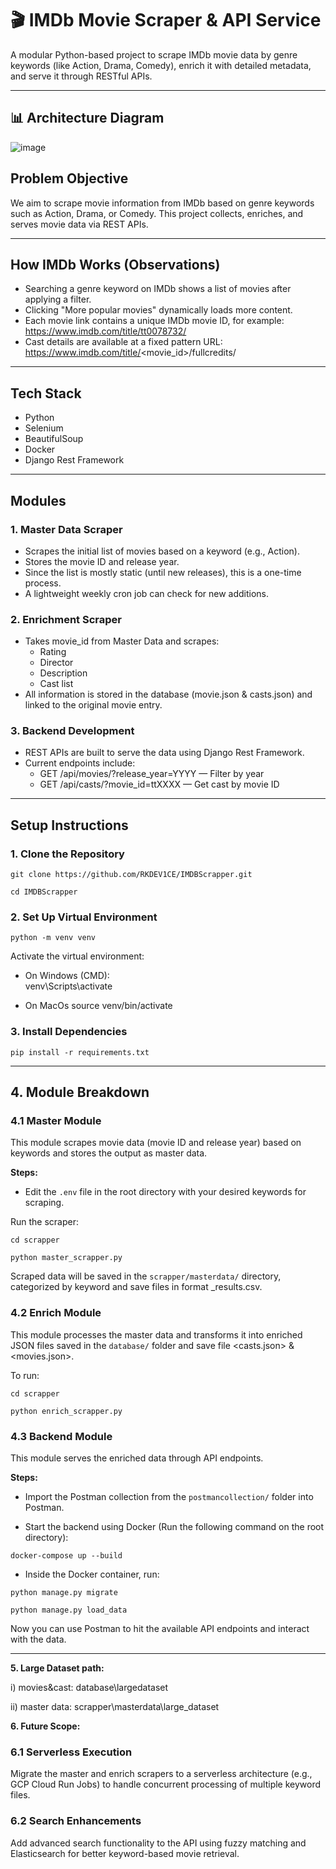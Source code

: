 # 🎬 IMDb Movie Scraper & API Service

A modular Python-based project to scrape IMDb movie data by genre keywords (like Action, Drama, Comedy), enrich it with detailed metadata, and serve it through RESTful APIs.

---

## 📊 Architecture Diagram
![image](https://github.com/user-attachments/assets/38087e50-5480-4387-b056-5120ae1ebdd8)

## Problem Objective

We aim to scrape movie information from IMDb based on genre keywords such as Action, Drama, or Comedy. This project collects, enriches, and serves movie data via REST APIs.

---

## How IMDb Works (Observations)

- Searching a genre keyword on IMDb shows a list of movies after applying a filter.
- Clicking "More popular movies" dynamically loads more content.
- Each movie link contains a unique IMDb movie ID, for example:  
  https://www.imdb.com/title/tt0078732/
- Cast details are available at a fixed pattern URL:  
  https://www.imdb.com/title/<movie_id>/fullcredits/

---

## Tech Stack

- Python  
- Selenium  
- BeautifulSoup  
- Docker  
- Django Rest Framework

---

## Modules

### 1. Master Data Scraper

- Scrapes the initial list of movies based on a keyword (e.g., Action).
- Stores the movie ID and release year.
- Since the list is mostly static (until new releases), this is a one-time process.
- A lightweight weekly cron job can check for new additions.

### 2. Enrichment Scraper

- Takes movie_id from Master Data and scrapes:
  - Rating
  - Director
  - Description
  - Cast list
- All information is stored in the database (movie.json & casts.json) and linked to the original movie entry.

### 3. Backend Development

- REST APIs are built to serve the data using Django Rest Framework.
- Current endpoints include:
  - GET /api/movies/?release_year=YYYY — Filter by year
  - GET /api/casts/?movie_id=ttXXXX — Get cast by movie ID

---

## Setup Instructions

### 1. Clone the Repository

`git clone https://github.com/RKDEV1CE/IMDBScrapper.git`

`cd IMDBScrapper`

### 2. Set Up Virtual Environment

`python -m venv venv`

Activate the virtual environment:

- On Windows (CMD):  
  venv\Scripts\activate

- On MacOs
  source venv/bin/activate


### 3. Install Dependencies

`pip install -r requirements.txt`

---

## 4. Module Breakdown

### 4.1 Master Module

This module scrapes movie data (movie ID and release year) based on keywords and stores the output as master data.

**Steps:**

- Edit the `.env` file in the root directory with your desired keywords for scraping.

Run the scraper:

`cd scrapper`

`python master_scrapper.py`

Scraped data will be saved in the `scrapper/masterdata/` directory, categorized by keyword and save files in format <keyword>_results.csv.

### 4.2 Enrich Module

This module processes the master data and transforms it into enriched JSON files saved in the `database/` folder and save file <casts.json> & <movies.json>.

To run:

`cd scrapper`

`python enrich_scrapper.py`

### 4.3 Backend Module

This module serves the enriched data through API endpoints.

**Steps:**

- Import the Postman collection from the `postmancollection/` folder into Postman.
  
- Start the backend using Docker (Run the following command on the root directory):

`docker-compose up --build`

- Inside the Docker container, run:

`python manage.py migrate`  

`python manage.py load_data`


Now you can use Postman to hit the available API endpoints and interact with the data.

---

**5. Large Dataset path:**

i) movies&cast: database\largedataset

ii) master data: scrapper\masterdata\large_dataset
 
**6. Future Scope:**

### 6.1 Serverless Execution
Migrate the master and enrich scrapers to a serverless architecture (e.g., GCP Cloud Run Jobs) to handle concurrent processing of multiple keyword files.
### 6.2 Search Enhancements
Add advanced search functionality to the API using fuzzy matching and Elasticsearch for better keyword-based movie retrieval.